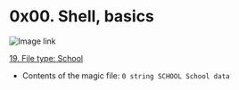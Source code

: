# 0x00. Shell, basics

![Image link](https://s3.amazonaws.com/intranet-projects-files/holbertonschool-sysadmin_devops/205/image.jpg)

[19. File type: School](school.mgc)
* Contents of the magic file: `0 string SCHOOL School data`
